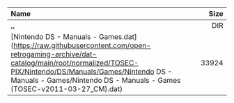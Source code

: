 |Name|Size|
|:---|---:|
|[..](../index.html)|DIR|
|[Nintendo DS - Manuals - Games.dat](https://raw.githubusercontent.com/open-retrogaming-archive/dat-catalog/main/root/normalized/TOSEC-PIX/Nintendo/DS/Manuals/Games/Nintendo DS - Manuals - Games/Nintendo DS - Manuals - Games (TOSEC-v2011-03-27_CM).dat)|33924|
